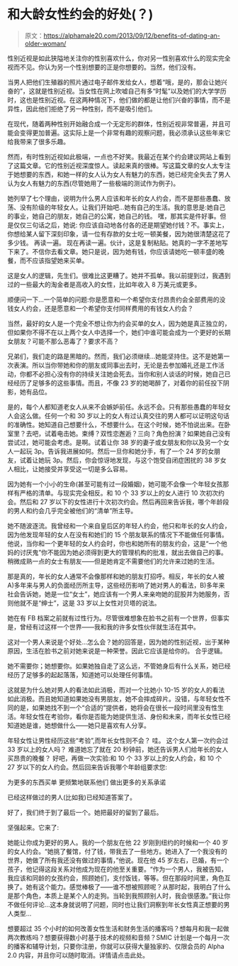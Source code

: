 # 和大龄女性约会的好处(？)

> 原文：<https://alphamale20.com/2013/09/12/benefits-of-dating-an-older-woman/>

性别近视是如此狭隘地关注你的性别喜欢什么，你对另一性别喜欢什么的现实完全视而不见。你认为另一个性别想要的正是你想要的。当然，他们没有。

当男人把他们生殖器的照片通过电子邮件发给女人，想着“哦，是的，那会让她兴奋的”，这就是性别近视。当女性在网上吹嘘自己有多“时髦”以及她们的大学学历时，这也是性别近视。在这两种情况下，他们做的都是让他们兴奋的事情，而不是异性，因此他们拒绝了另一种性别，而不是吸引他们。

在现代，随着两种性别开始融合成一个无定形的群体，性别近视非常普遍，并且可能会变得更加普遍。这实际上是一个非常有趣的观察问题，我必须承认这些年来它给我带来了很多乐趣。

然而，有时性别近视如此极端，一点也不好笑。我最近在某个约会建议网站上看到了这篇文章。它的性别近视深度惊人。读起来真的很棒。写这篇文章的女人太专注于她想要的东西，和她一样的女人认为女人有魅力的东西，她已经完全失去了男人认为女人有魅力的东西(尽管她用了一些极端的测试作为例子)。

她列举了七个理由，说明为什么男人应该和年长的女人约会，而不是那些愚蠢、放荡、没有阶级的年轻女人。让我们开始吧...她有自己的生活。我的意思是:她自己的事业，她自己的朋友，她自己的公寓，她自己的钱。
嘿，那其实是件好事。但是仅仅三句话之后，她说:
你应该自动地各付各的还是期望她付钱？不。事实上，你想给某人留下深刻印象，请一位有存款的女士吃一顿美餐，因为她很清楚这花了多少钱。
再读一遍。
现在再读一遍。伙计，这是复制粘贴。她真的一字不差地写下来了。不信你去看文章。她只是说，因为她有钱，你应该请她吃一顿丰盛的晚餐，而不应该指望她来买单。

这是女人的逻辑，先生们。很难比这更糟了。她并不孤单。我以前提到过，我遇到过的一些最大的淘金者是高收入的女性，比如年收入 8 万美元或更多。

顺便问一下...一个简单的问题:你是愿意和一个希望你支付昂贵约会全部费用的没钱女人约会，还是愿意和一个希望你支付同样费用的有钱女人约会？

当然，最好的女人是一个完全不想让你为约会买单的女人，因为她是真正独立的，但如果你不得不在以上两个女人中选择一个，她们中谁可能会成为一个更好的长期女朋友？可能不那么恶毒了？要求不高？

兄弟们，我们走的路是黑暗的。然而，我们必须继续...她能坚持住。这不是她第一次表演。所以当你带她和你的朋友或同事出去时，无论是去参加婚礼还是工作活动，你都不必担心没有你的持续关注她会死去。当你和别人谈话的时候，她自己已经经历了足够多的这些事情。而且，不像 23 岁的她喝醉了，对着你的前任投下阴影，她有品位。

是的，每个人都知道老女人从来不会嫉妒前任。永远不会。只有那些愚蠢的年轻女人会这么做。任何一个和 30 岁以上的女人有过认真交往的男人都可以证明这句话的准确性。她知道自己想要什么，不想要什么。在这个时候，她不怕说出来。在卧室里？去吧，试着电击她。束缚？双性恋邂逅？三向？角色扮演？如果她自己没有尝试过，她可能会考虑。是啊。试着让你 38 岁的妻子或女朋友和你以及另一个女人一起玩 3p。告诉我进展如何。然后一旦你和她分手，有了一个 24 岁的女朋友，试着让她玩 3p。然后，你会惊讶地发现，与这个饱受自闭症困扰的 38 岁女人相比，让她接受并享受这一切是多么容易。

因为她有一个小小的生命(甚至可能有过一段婚姻)，她可能不会像一个年轻女孩那样有严格的清单。与现实完全相反。和 10 个 33 岁以上的女人进行 10 次初次约会。然后和 27 岁以下的女性进行十次初次约会。然后再回来告诉我，哪个年龄段的男人和约会几乎完全被他们的“清单”所主导。

她不随波逐流。我曾经和一个来自皇后区的年轻人约会，他只和年长的女人约会，因为他发现年轻的女人在没有和她们的 15 个朋友联系的情况下不能做任何事情。他说，当你和一个更年轻的女人约会时，你也和她所有的朋友约会，这是“一个他妈的讨厌鬼”你不能因为她必须得到更大的管理机构的批准，就出去做自己的事。稍微成熟一点的女士有朋友——但是她肯定不需要他们的允许来过她的生活。

那是真的，年长的女人通常不会像那样和她的朋友打招呼。相反，年长的女人被 A)多年来与男人的负面经历所主导，这些经历影响了她对男人的看法，B)多年来社会告诉她，她是一位“女士”，她应该有一个男人来亲吻她的屁股并为她服务，否则他就不是“绅士”，这是 33 岁以上女性对贝塔的说法。

她在有 FB 档案之前就有过性行为。尽管很难想象在脸书之前有一个世界，但事实是，曾经有过这样一个世界——我和我的许多女性伙伴就生活在其中。

这对一个男人来说是个好处...怎么会？她的回答是，因为她的性别近视，出于某种原因，生活在脸书之前对她来说是一种荣誉。因此它应该是给你的。
合乎逻辑。

她不需要你；她想要你。如果她独自走了这么远，不管她身后有什么关系，她已经经历了足够多的起起落落，知道她可以处理任何事情。

这就是为什么她对男人的看法如此消极，而对一个比她小 10-15 岁的女人的看法如此消极。而且她知道如果她没有男朋友，她不会摔成碎片。没错，与年轻女性不同的是，如果她找不到一个“合适的”提供者，她将会在很长一段时间里没有性生活。年轻女性在考验你，看你是否能为她提供生活、身份和未来，而年长女性已经知道她是谁，她想做什么——她只是喜欢有人分享。

年轻女性让男性经历这些“考验”,而年长女性则不会？
哇。
这个女人第一次约会过 33 岁以上的女人吗？
难道她忘了就在 20 秒钟前，她还告诉男人们给年长的女人买昂贵的晚餐？
好吧，再做一次实验:和 10 个 33 岁以上的女人约会，和 10 个 27 岁以下的女人约会。然后回来告诉我哪个年龄组要求您:

为更多的东西买单
更频繁地联系他们
做出更多的关系承诺

已经这样做过的男人(比如我)已经知道答案了。

好了，我们终于到了最后一个。她把最好的留到了最后。

坚强起来。它来了:

她能让你成为更好的男人。我的一个朋友在他 22 岁刚到纽约的时候和一个 40 岁的女人约会。“她挑了餐馆，付了钱，带我去了一些地方。她进入了一个我没有的世界，她做了所有我还没有做过的事情，”他说。现在他 45 岁左右，已婚，有一个孩子，他记得这段关系对他成为现在的他至关重要。“作为一个男人，我被告知，我应该和同龄的女孩约会，照顾她们，支付饭钱，等等。但在那段时间里，角色互换了。她有这个能力。感觉棒极了——谁不想被照顾呢？从那时起，我明白了什么是那个角色，本质上是某个人的走狗。当轮到我照顾别人时，我会很感激。”我让你不做任何评论...这本身就说明了问题，同时也让我们洞察到年长女性真正想要的男人类型...

想要超过 35 个小时的如何改善女性生活和财务生活的播客吗？想每月和我一起做两次教练吗？想要获得数小时基于技术的视频和音频？SMIC 计划是一个每月一次的播客和辅导计划，只要你注册，你就可以获得大量独家的、仅限会员的 Alpha 2.0 内容，并且你可以随时取消。详情请点击此处。